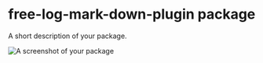 # free-log-mark-down-plugin package

A short description of your package.

![A screenshot of your package](https://f.cloud.github.com/assets/69169/2290250/c35d867a-a017-11e3-86be-cd7c5bf3ff9b.gif)
